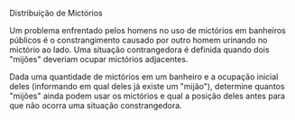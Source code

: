 Distribuição de Mictórios

Um problema enfrentado pelos homens no uso de mictórios em banheiros públicos é o constrangimento causado por outro homem urinando no mictório ao lado. Uma situação contrangedora é definida quando dois "mijões" deveriam ocupar mictórios adjacentes.

Dada uma quantidade de mictórios em um banheiro e a ocupação inicial deles (informando em qual deles já existe um "mijão"), determine quantos "mijões" ainda podem usar os mictórios e qual a posição deles antes para que não ocorra uma situação constrangedora.